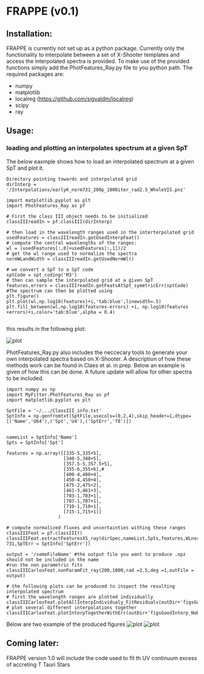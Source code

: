 # FRAPPE (v0.1)

## Installation:

FRAPPE is currently not set up as a python package.
Currently only the functionality to interpolate between a set of X-Shooter templates and access the interpolated spectra is provided.
To make use of the provided functions simply add the PhotFeatures_Ray.py file to you python path.
The required packages are: 
  - numpy
  - matplotlib
  - localreg (https://github.com/sigvaldm/localreg)
  - scipy
  - ray


## Usage:
### loading and plotting an interpolates spectrum at a given SpT
The below eaxmple shows how to load an interpolated spectrum at a given SpT and plot it.

```
Directory pointing towards and interpolated grid
dirInterp = '/Interpolations/earlyK_norm731_200p_1000iter_rad2.5_WholeVIS.pnz'

import matplotlib.pyplot as plt
import PhotFeatures_Ray as pf

# First the class III object needs to be initialized
classIIIreadIn = pf.classIII(dirInterp)

# then load in the wavelength ranges used in the interterpolated grid
usedFeatures = classIIIreadIn.getUsedInterpFeat()
# compute the central wavelengths of the ranges:
wl = (usedFeatures[:,0]+usedFeatures[:,1])/2
# get the wl range used to normalize the spectra
normWLandWidth = classIIIreadIn.getUsedNormWl()

# we convert a SpT to a SpT code
sptCode = spt_coding('M3')
# then can sample the interpolated grid at a given SpT
features,errors = classIIIreadIn.getFeatsAtSpt_symetricErr(sptCode)
#The spectrum can then be plotted using
plt.figure()
plt.plot(wl,np.log10(features)+i,'tab:blue',linewidth=.5)
plt.fill_between(wl,np.log10(features-errors) +i, np.log10(features +errors)+i,color='tab:blue',alpha = 0.4)


```
this results in the following plot:

![plot](https://github.com/RikClaes/FRAPPE/blob/main/Figures/InterpVIS_m3.png)


PhotFeatures_Ray.py also includes the neccecary tools to generate your own interpolated spectra based on X-Shooter.
A description of how these methods work can be found in Claes et al. in prep.
Below an example is given of how this can be done. 
A future update will allow for other spectra to be included.


```
import numpy as np
import MyFitter.PhotFeatures_Ray as pf
import matplotlib.pyplot as plt

SptFile = '~/.../ClassIII_info.txt'
SptInfo = np.genfromtxt(SptFile,usecols=(0,2,4),skip_header=1,dtype=[('Name','U64'),('Spt','U4'),('SptErr','f8')])


nameList = SptInfo['Name']
Spts = SptInfo['Spt']

features = np.array([[335-5,335+5],
                     [340-5,340+5],
                     [357.5-5,357.5+5],
                     [355-6,355+6],#
                     [400-4,400+4], 
                     [450-4,450+4],
                     [475-2,475+2],
                     [461-3,461+3],
                     [703-1,703+1],
                     [707-1,707+1],
                     [710-1,710+1],
                     [715-1,715+1]]
                   )

# compute normalized fluxes and uncertainties withing these ranges
classIIIFeat = pf.classIII()
classIIIFeat.extractFeaturesXS_ray(dirSpec,nameList,Spts,features,WLnorm= 731,SpTErr = SptInfo['SptErr'])

output = '/someFileName' #the output file you want to produce .npz should not be included in the name
#run the non parametric fits
classIIICarlosFeat.nonParamFit_ray(200,1000,rad =2.5,deg =1,outFile = output)

# the following plots can be produced to inspect the resulting interpolated spectrum
# first the wavelength ranges are plotted individually
classIIICarlosFeat.plotAllInterpIndividualy_FitResiduals(outDir+'figsGoodInterp_NoBTsettl/')
# plot several different interpolations together
classIIICarlosFeat.plotInterpTogetherWithErr(outDir+'figsGoodInterp_NoBTsettl/')
```
Below are two example of the produced figures
![plot](https://github.com/RikClaes/FRAPPE/blob/main/Figures/wl_range%3A709.5-710.5nm.png)
![plot](https://github.com/RikClaes/FRAPPE/blob/main/Figures/allInterpWithErr3.0.png)

## Coming later:
FRAPPE version 1.0 will include the code used to fit th UV continuum excess of accreting T Tauri Stars
